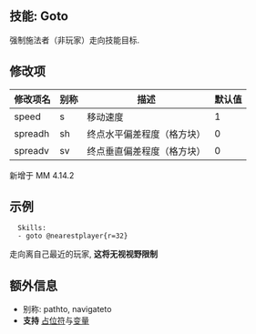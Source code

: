 技能: Goto
--------------------------

强制施法者（非玩家）走向技能目标.

修改项
----------

| 修改项名 | 别称    | 描述                                                                                                    | 默认值 |
|-----------|------------|----------------------------------------------------------------------------------------------------------------|---------------|
| speed | s | 移动速度 | 1 |
| spreadh      | sh       | 终点水平偏差程度（格方块）                              | 0      |
| spreadv    | sv       | 终点垂直偏差程度（格方块）                   | 0      |

新增于 MM 4.14.2

示例
--------

      Skills:
      - goto @nearestplayer{r=32}

走向离自己最近的玩家, **这将无视视野限制**

额外信息
---

- 别称: pathto, navigateto
- **支持** [占位符](/技能/占位符)与[变量](/技能/变量)